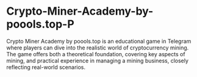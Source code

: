 # Crypto-Miner-Academy-by-poools.top-P
Crypto Miner Academy by poools.top is an educational game in Telegram where players can dive into the realistic world of cryptocurrency mining. The game offers both a theoretical foundation, covering key aspects of mining, and practical experience in managing a mining business, closely reflecting real-world scenarios.
